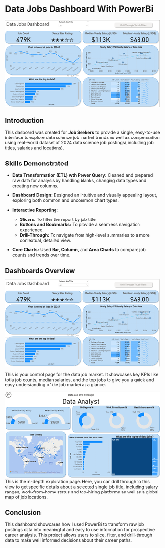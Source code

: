 # Data Jobs Dashboard With PowerBi

![Dashboard Page 1](/images/project1_pg1.png)

## Introduction


This dasboard was created for **Job Seekers** to provide a single, easy-to-use interface to explore data science job market trends as well as compensation using real-world dataset of 2024 data science job postings( including job titles, salaries and locations).



## Skills Demonstrated

- **Data Transformation (ETL) wth Power Query:**
Cleaned and prepared raw data for analysis by handling blanks, changing data types and creating new columns.

- **Dashboard Design:** Designed an intuitive and visually appealing layout, exploring both common and uncommon chart types.

- **Interactive Reporting:** 
    - **Slicers:** To filter the report by job title
    - **Buttons and Bookmarks:** To provide a seamless navigation experience.
    - **Drill-Through:** To navigate from high-level summaries to a more contextual, detailed view.

- **Core Charts:** Used **Bar, Column,** and **Area Charts** to compare job counts and trends over time.


## Dashboards Overview

![Dashboard Page 1](/images/project1_pg1.png)

This is your control page for the data job market. It showcases key KPIs like totla job counts, median salaries, and the top jobs to give you a quick and easy understanding of the job market at a glance.


![Dashbard Page 2](/images/project1_pg2.png)
This is the in-depth exploration page. Here, you can drill through to this view to get specific details about a selected single job title, including salary ranges, work-from-home status and top-hiring platforms as well as a global map of job locations.


## Conclusion

This dashboard showcases how I used PowerBi to transform raw job postings data into meaningful and easy to use information for prospective career analysis. This project allows users to slice, filter, and drill-through data to make well informed decisions about their career paths.
